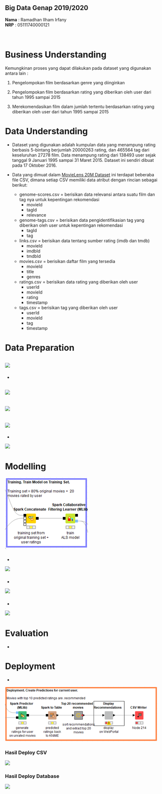 ## Big Data Genap 2019/2020

**Nama**  : Ramadhan Ilham Irfany<br>
**NRP**   : 05111740000121<br><br><br>

# Business Understanding
Kemungkinan proses yang dapat dilakukan pada dataset yang digunakan antara lain :
 1. Pengelompokan film berdasarkan genre yang diinginkan
 
 2. Pengelompokan film berdasarkan rating yang diberikan oleh user dari tahun 1995 sampai 2015
 
 3. Merekomendasikan film dalam jumlah tertentu berdasarkan rating yang diberikan oleh user dari tahun 1995 sampai 2015
 
 
# Data Understanding
- Dataset yang digunakan adalah kumpulan data yang menampung rating berbasis 5-bintang berjumlah 20000263 rating, dan 465564 tag dari keseluruhan 27278 film. Data menampung rating dari 138493 user sejak tanggal 9 Januari 1995 sampai 31 Maret 2015. Dataset ini sendiri dibuat pada 17 Oktober 2016.

- Data yang dimuat dalam [MovieLens 20M Dataset](https://grouplens.org/datasets/movielens/) ini terdapat beberaba file CSV, dimana setiap CSV memiliki data atribut dengan rincian sebagai berikut:
    - genome-scores.csv = berisikan data relevansi antara suatu film dan tag nya untuk kepentingan rekomendasi
       - movieId
       - tagId
       - relevance
    - genome-tags.csv = berisikan data pengidentifikasian tag yang diberikan oleh user untuk kepentingan rekomendasi
       - tagId
       - tag
    - links.csv = berisikan data tentang sumber rating (imdb dan tmdb)
       - movieId
       - imdbId
       - tmdbId
    - movies.csv = berisikan daftar film yang tersedia
       - movieId
       - title
       - genres
    - ratings.csv = berisikan data rating yang diberikan oleh user
       - userId
       - movieId
       - rating
       - timestamp
    - tags.csv = berisikan tag yang diberikan oleh user
       - userId
       - movieId
       - tag
       - timestamp


# Data Preparation

![](Dokumentasi/split.png)
- 
- 

![](Dokumentasi/split-dataset.png)
- 

![](Dokumentasi/write-csv.png)
- 

![](Dokumentasi/save-tables.png)
- 
- 

![](Dokumentasi/save-databases.png)
# Modelling

![](Dokumentasi/modelling.png)
### 
- 

![](Dokumentasi/read-csv.png)
### 
- 

![](Dokumentasi/read-DB.png)
### 
- 

![](Dokumentasi/append.png)
# Evaluation
- 

# Deployment
- 

![](Dokumentasi/deploy.png)
### Hasil Deploy CSV

![](Dokumentasi/save-dataset-CSV.png)
### Hasil Deploy Database

![](Dokumentasi/save-dataset-DB.png)
